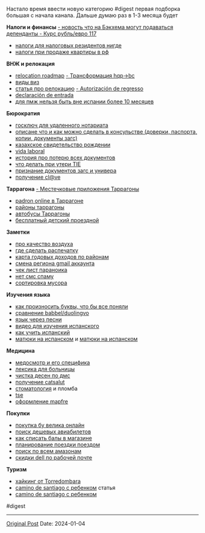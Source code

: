 Настало время ввести новую категорию #digest первая подборка большая с начала канала. Дальше думаю раз в 1-3 месяца будет

**Налоги и финансы**
[- новость что на Бэкхема могут подаваться депенданты ](1790.md)
[- Курс рубль/евро 117](1754.md)
- [налоги для налоговых резидентов нигде](1003.md)
- [налоги при продаже квартиры в рф](955.md)

**ВНЖ и релокация**
- [relocation roadmap](949.md)
[- Трансформация hqp->bc](1753.md)
- [виды виз](1023.md)
- [статья про релокацию](1230.md)
[- Autorización de regresso](1787.md)
- [declaración de entrada](1344.md)
- [для пмж нельзя быть вне испании более 10 месяцев](1243.md)

**Бюрократия**
- [госключ для удаленного нотариата](1655.md)
- [описане что и как можно сделать в консульстве (доверки, паспорта, копии, документы загс)](1653.md)
- [казахское свидетельство рождении](1277.md)
- [vida laboral](1160.md)
- [история про потерю всех документов](1007.md)
- [что делать при утери TIE](1006.md)
- [признание документов загс и универа](1005.md)
- [получение cl@ve](865.md)

**Таррагона**
[- Местечковые приложения Таррагоны](1756.md)
- [padron online в Таррагоне](1657.md)
- [районы таррагоны](1502.md)
- [автобусы Таррагоны](923.md)
- [бесплатный детский проездной](599.md)

**Заметки**
- [про качество воздуха](1705.md)
- [где сделать распечатку](1704.md)
- [карта годовых доходов по районам](1689.md)
- [смена региона gmail аккаунта](1682.md)
- [чек лист параноика](1456.md)
- [нет смс спаму](812.md)
- [сортировка мусора](312.md)

**Изучения языка**
- [как произносить буквы, что бы все поняли](1671.md)
- [сравнение babbel/duolingvo](1669.md)
- [язык через песни](1322.md)
- [видео для изучения испанского](1004.md)
- [как учить испанский](998.md)
- [матюки на испанском](948.md) и [матюки на испанском](891.md)

**Медицина**
- [медосмотр и его специфика](1654.md)
- [лексика для больницы](1598.md)
- [чистка десен по дмс](1459.md)
- [получение catsalut](1022.md)
- [стоматология](991.md) и пломба
- [tse](983.md)
- [оформление mapfre](496.md)

**Покупки**
- [покупка бу велика онлайн](1410.md)
- [поиск дешевых авиабилетов](1275.md)
- [как списать балы в магазине](1220.md)
- [планирование поездки поездом](1029.md)
- [поиск по всем амазонам](985.md)
- [скидки dell по рабочей почте](484.md)

**Туризм**
- [хайкинг от Torredombara](1165.md)
- [camino de santiago с ребенком](1159.md) статья
- [camino de santiago с ребенком](1095.md)

#digest

---
[Original Post](https://t.me/lev2tarragona/1851)
Date: 2024-01-04
